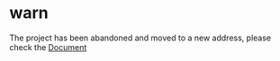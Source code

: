 # warn

The project has been abandoned and moved to a new address, please check the [Document](https://aim-leo.github.io/totea-core/)
